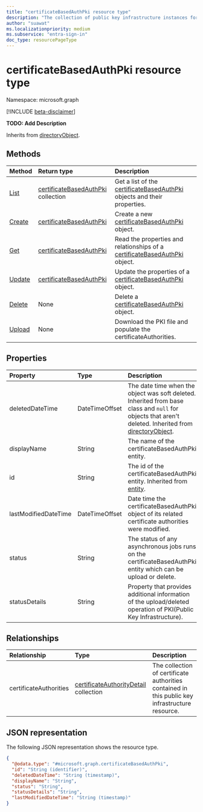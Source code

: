 ```yaml
---
title: "certificateBasedAuthPki resource type"
description: "The collection of public key infrastructure instances for the certificate based authentication."
author: "suawat"
ms.localizationpriority: medium
ms.subservice: "entra-sign-in"
doc_type: resourcePageType
---
```


# certificateBasedAuthPki resource type

Namespace: microsoft.graph

[!INCLUDE [beta-disclaimer](../../includes/beta-disclaimer.md)]

**TODO: Add Description**


Inherits from [directoryObject](../resources/directoryobject.md).


## Methods
|Method|Return type|Description|
|:---|:---|:---|
|[List](../api/publickeyinfrastructureroot-list-certificatebasedauthconfigurations.md)|[certificateBasedAuthPki](../resources/certificatebasedauthpki.md) collection|Get a list of the [certificateBasedAuthPki](../resources/certificatebasedauthpki.md) objects and their properties.|
|[Create](../api/publickeyinfrastructureroot-post-certificatebasedauthconfigurations.md)|[certificateBasedAuthPki](../resources/certificatebasedauthpki.md)|Create a new [certificateBasedAuthPki](../resources/certificatebasedauthpki.md) object.|
|[Get](../api/certificatebasedauthpki-get.md)|[certificateBasedAuthPki](../resources/certificatebasedauthpki.md)|Read the properties and relationships of a [certificateBasedAuthPki](../resources/certificatebasedauthpki.md) object.|
|[Update](../api/certificatebasedauthpki-update.md)|[certificateBasedAuthPki](../resources/certificatebasedauthpki.md)|Update the properties of a [certificateBasedAuthPki](../resources/certificatebasedauthpki.md) object.|
|[Delete](../api/publickeyinfrastructureroot-delete-certificatebasedauthconfigurations.md)|None|Delete a [certificateBasedAuthPki](../resources/certificatebasedauthpki.md) object.|
|[Upload](../api/certificatebasedauthpki-upload.md)|None|Download the PKI file and populate the certificateAuthorities.|

## Properties
|Property|Type|Description|
|:---|:---|:---|
|deletedDateTime|DateTimeOffset|The date time when the object was soft deleted. Inherited from base class and `null` for objects that aren't deleted. Inherited from [directoryObject](../resources/directoryobject.md).|
|displayName|String|The name of the certificateBasedAuthPki entity.|
|id|String|The id of the certificateBasedAuthPki entity. Inherited from [entity](../resources/entity.md).|
|lastModifiedDateTime|DateTimeOffset|Date time the certificateBasedAuthPki object of its related certificate authorities were modified.|
|status|String|The status of any asynchronous jobs runs on the certificateBasedAuthPki entity which can be upload or delete.|
|statusDetails|String|Property that provides additional information of the upload/deleted operation of PKI(Public Key Infrastructure).|

## Relationships
|Relationship|Type|Description|
|:---|:---|:---|
|certificateAuthorities|[certificateAuthorityDetail](../resources/certificateauthoritydetail.md) collection|The collection of certificate authorities contained in this public key infrastructure resource.|

## JSON representation
The following JSON representation shows the resource type.
<!-- {
  "blockType": "resource",
  "keyProperty": "id",
  "@odata.type": "microsoft.graph.certificateBasedAuthPki",
  "baseType": "microsoft.graph.directoryObject",
  "openType": false
}
-->
``` json
{
  "@odata.type": "#microsoft.graph.certificateBasedAuthPki",
  "id": "String (identifier)",
  "deletedDateTime": "String (timestamp)",
  "displayName": "String",
  "status": "String",
  "statusDetails": "String",
  "lastModifiedDateTime": "String (timestamp)"
}
```


